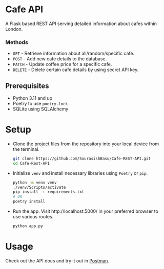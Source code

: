 # Cafe API
A Flask based REST API serving detailed information about cafes within London.

### Methods

- `GET` - Retrieve information about all/random/specific cafe.
- `POST` - Add new cafe details to the database.
- `PATCH` - Update coffee price for a specific cafe.
- `DELETE` - Delete certain cafe details by using secret API key.

## Prerequisites

- Python 3.11 and up
- Poetry to use `poetry.lock`
- SQLite using SQLAlchemy

# Setup

- Clone the project files from the repository into your local device from the terminal.

  ```bash
  git clone https://github.com/SourasishBasu/Cafe-REST-API.git
  cd Cafe-Rest-API
  ```

- Initialize `venv` and install necessary libraries using `Poetry` or `pip`.

  ```bash
  python -m venv venv
  ./venv/Scripts/activate
  pip install -r requirements.txt
  # OR
  poetry install
  ```

- Run the app. Visit http://localhost:5000/ in your preferred browser to use various routes.
  
  ```bash
  python app.py
  ```

# Usage

Check out the API docs and try it out in [Postman](https://documenter.getpostman.com/view/32019277/2sA3JRafGo).
  
  

